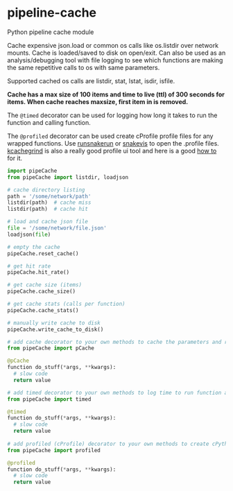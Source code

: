 # pipeline-cache
Python pipeline cache module

Cache expensive json.load or common os calls like os.listdir over network mounts. Cache is loaded/saved to disk on open/exit. Can also be used as an analysis/debugging tool with file logging to see which functions are making the same repetitive calls to os with same parameters.

Supported cached os calls are listdir, stat, lstat, isdir, isfile.

**Cache has a max size of 100 items and time to live (ttl) of 300 seconds for items. When cache reaches maxsize, first item in is removed.**

The `@timed` decorator can be used for logging how long it takes to run the function and calling function.

The `@profiled` decorator can be used create cProfile profile files for any wrapped functions. Use [runsnakerun](http://www.vrplumber.com/programming/runsnakerun/) or [snakevis](https://jiffyclub.github.io/snakeviz/) to open the .profile files. [kcachegrind](https://kcachegrind.github.io/html/Home.html) is also a really good profile ui tool and here is a good [how to](https://julien.danjou.info/guide-to-python-profiling-cprofile-concrete-case-carbonara/) for it.


```python
import pipeCache
from pipeCache import listdir, loadjson

# cache directory listing
path = '/some/network/path'
listdir(path)  # cache miss
listdir(path)  # cache hit

# load and cache json file
file = '/some/network/file.json'
loadjson(file)

# empty the cache
pipeCache.reset_cache()

# get hit rate
pipeCache.hit_rate()

# get cache size (items)
pipeCache.cache_size()

# get cache stats (calls per function)
pipeCache.cache_stats()

# manually write cache to disk
pipeCache.write_cache_to_disk()

# add cache decorator to your own methods to cache the parameters and return value
from pipeCache import pCache

@pCache
function do_stuff(*args, **kwargs):
  # slow code
  return value

# add timed decorator to your own methods to log time to run function and calling function
from pipeCache import timed

@timed
function do_stuff(*args, **kwargs):
  # slow code
  return value
  
# add profiled (cProfile) decorator to your own methods to create cPython .profile files
from pipeCache import profiled

@profiled
function do_stuff(*args, **kwargs):
  # slow code
  return value
```
